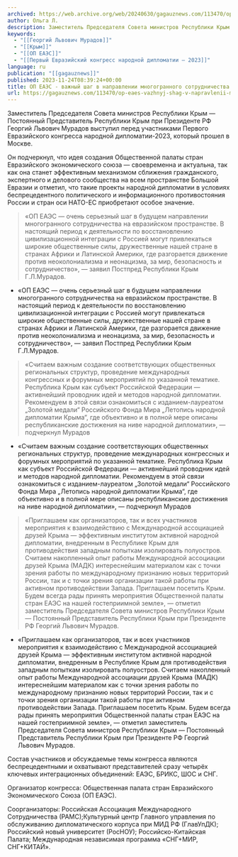 ```yaml
---
archived: https://web.archive.org/web/20240630/gagauznews.com/113470/op-eaes-vazhnyj-shag-v-napravlenii-mnogogrannogo-sotrudnichestva-na-evrazijskom-prostranstve.html
author: Ольга Л.
description: Заместитель Председателя Совета министров Республики Крым — Постоянный Представитель Республики Крым при Президенте РФ Георгий Львович Мурадов выступил перед участниками Первого Евразийского конгресса народной дипломатии-2023, который прошел в Москве. Он подчеркнул, что идея создания Общественной палаты стран Евразийского экономического союза — своевременна и актуальна, так как она станет эффективным механизмом сближения гражданского, экспертного и делового сообщества на всем пространстве Большой Евразии и отметил, что такие проекты народной дипломатии в условиях беспрецедентного политического и информационного противостояния России и стран оси НАТО-ЕС приобретают особое значение. «ОП ЕАЭС — очень серьезный шаг в будущем направлении многогранного сотрудничества на евразийском пространстве. В настоящий период […]
keywords:
  - "[[Георгий Львович Мурадов]]"
  - "[[Крым]]"
  - "[[ОП ЕАЭС]]"
  - "[[Первый Евразийский конгресс народной дипломатии — 2023]]"
language: ru
publication: "[[gagauznews]]"
published: 2023-11-24T08:39:24+00:00
title: ОП ЕАЭС - важный шаг в направлении многогранного сотрудничества на евразийском пространстве
url: https://gagauznews.com/113470/op-eaes-vazhnyj-shag-v-napravlenii-mnogogrannogo-sotrudnichestva-na-evrazijskom-prostranstve.html
---
```


Заместитель Председателя Совета министров Республики Крым — Постоянный Представитель Республики Крым при Президенте РФ Георгий Львович Мурадов выступил перед участниками Первого Евразийского конгресса народной дипломатии-2023, который прошел в Москве.

Он подчеркнул, что идея создания Общественной палаты стран Евразийского экономического союза — своевременна и актуальна, так как она станет эффективным механизмом сближения гражданского, экспертного и делового сообщества на всем пространстве Большой Евразии и отметил, что такие проекты народной дипломатии в условиях беспрецедентного политического и информационного противостояния России и стран оси НАТО-ЕС приобретают особое значение.

> «ОП ЕАЭС — очень серьезный шаг в будущем направлении многогранного сотрудничества на евразийском пространстве. В настоящий период к деятельности по восстановлению цивилизационной интеграции с Россией могут привлекаться широкие общественные силы, дружественные нашей стране в странах Африки и Латинской Америки, где разгорается движение против неоколониализма и неонацизма, за мир, безопасность и сотрудничество», — заявил Постпред Республики Крым Г.Л.Мурадов.

* «ОП ЕАЭС — очень серьезный шаг в будущем направлении многогранного сотрудничества на евразийском пространстве. В настоящий период к деятельности по восстановлению цивилизационной интеграции с Россией могут привлекаться широкие общественные силы, дружественные нашей стране в странах Африки и Латинской Америки, где разгорается движение против неоколониализма и неонацизма, за мир, безопасность и сотрудничество», — заявил Постпред Республики Крым Г.Л.Мурадов.



> «Считаем важным создание соответствующих общественных региональных структур, проведение международных конгрессных и форумных мероприятий по указанной тематике. Республика Крым как субъект Российской Федерации — активнейший проводник идей и методов народной дипломатии. Рекомендуем в этой связи ознакомиться с изданием-лауреатом „Золотой медали“ Российского Фонда Мира „Летопись народной дипломатии Крыма“, где объективно и в полной мере описаны республиканские достижения на ниве народной дипломатии», — подчеркнул Мурадов

* «Считаем важным создание соответствующих общественных региональных структур, проведение международных конгрессных и форумных мероприятий по указанной тематике. Республика Крым как субъект Российской Федерации — активнейший проводник идей и методов народной дипломатии. Рекомендуем в этой связи ознакомиться с изданием-лауреатом „Золотой медали“ Российского Фонда Мира „Летопись народной дипломатии Крыма“, где объективно и в полной мере описаны республиканские достижения на ниве народной дипломатии», — подчеркнул Мурадов



> «Приглашаем как организаторов, так и всех участников мероприятия к взаимодействию с Международной ассоциацией друзей Крыма — эффективным институтом активной народной дипломатии, внедренным в Республике Крым для противодействия западным попыткам изолировать полуостров. Считаем накопленный опыт работы Международной ассоциации друзей Крыма (МАДК) интереснейшим материалом как с точки зрения работы по международному признанию новых территорий России, так и с точки зрения организации такой работы при активном противодействии Запада. Приглашаем посетить Крым. Будем всегда рады принять мероприятия Общественной палаты стран ЕАЭС на нашей гостеприимной земле», — отметил заместитель Председателя Совета министров Республики Крым — Постоянный Представитель Республики Крым при Президенте РФ Георгий Львович Мурадов.

* «Приглашаем как организаторов, так и всех участников мероприятия к взаимодействию с Международной ассоциацией друзей Крыма — эффективным институтом активной народной дипломатии, внедренным в Республике Крым для противодействия западным попыткам изолировать полуостров. Считаем накопленный опыт работы Международной ассоциации друзей Крыма (МАДК) интереснейшим материалом как с точки зрения работы по международному признанию новых территорий России, так и с точки зрения организации такой работы при активном противодействии Запада. Приглашаем посетить Крым. Будем всегда рады принять мероприятия Общественной палаты стран ЕАЭС на нашей гостеприимной земле», — отметил заместитель Председателя Совета министров Республики Крым — Постоянный Представитель Республики Крым при Президенте РФ Георгий Львович Мурадов.

Состав участников и обсуждаемые темы конгресса являются беспрецедентными и охватывают представителей сразу четырёх ключевых интеграционных объединений: ЕАЭС, БРИКС, ШОС и СНГ.

Организатор конгресса: Общественная палата стран Евразийского Экономического Союза (ОП ЕАЭС).

Соорганизаторы: Российская Ассоциация Международного Сотрудничества (РАМС);Культурный центр Главного управления по обслуживанию дипломатического корпуса при МИД РФ (ГлавУпДК); Российский новый университет (РосНОУ); Российско-Китайская Палата; Международная независимая программа «СНГ+МИР, СНГ+КИТАЙ».